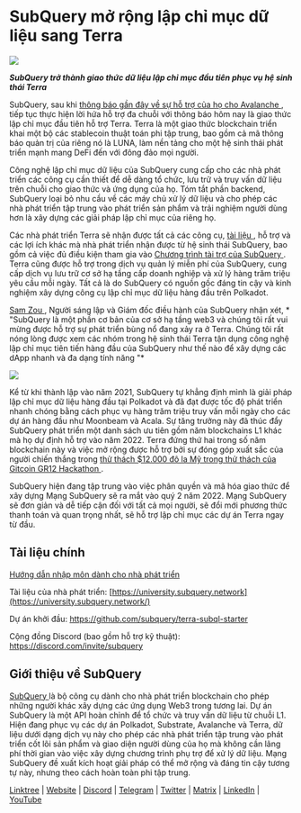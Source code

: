 # SubQuery mở rộng lập chỉ mục dữ liệu sang Terra

![](https://miro.medium.com/max/1400/0*RawNxwXFINt3r2th)

***SubQuery trở thành giao thức dữ liệu lập chỉ mục đầu tiên phục vụ hệ sinh thái Terra***

SubQuery, sau khi [ thông báo gần đây về sự hỗ trợ của họ cho Avalanche ](https://subquery.medium.com/subquery-expands-its-data-indexing-solution-to-support-avalanche-53449b6ebc7b), tiếp tục thực hiện lời hứa hỗ trợ đa chuỗi với thông báo hôm nay là giao thức lập chỉ mục đầu tiên hỗ trợ Terra. Terra là một giao thức blockchain triển khai một bộ các stablecoin thuật toán phi tập trung, bao gồm cả mã thông báo quản trị của riêng nó là LUNA, làm nền tảng cho một hệ sinh thái phát triển mạnh mang DeFi đến với đông đảo mọi người.

Công nghệ lập chỉ mục dữ liệu của SubQuery cung cấp cho các nhà phát triển các công cụ cần thiết để dễ dàng tổ chức, lưu trữ và truy vấn dữ liệu trên chuỗi cho giao thức và ứng dụng của họ. Tóm tắt phần backend, SubQuery loại bỏ nhu cầu về các máy chủ xử lý dữ liệu và cho phép các nhà phát triển tập trung vào phát triển sản phẩm và trải nghiệm người dùng hơn là xây dựng các giải pháp lập chỉ mục của riêng họ.

Các nhà phát triển Terra sẽ nhận được tất cả các công cụ, [ tài liệu ](https://doc.subquery.network/), hỗ trợ và các lợi ích khác mà nhà phát triển nhận được từ hệ sinh thái SubQuery, bao gồm cả việc đủ điều kiện tham gia vào [ Chương trình tài trợ của SubQuery ](https://subquery.network/grants). Terra cũng được hỗ trợ trong dịch vụ quản lý miễn phí của SubQuery, cung cấp dịch vụ lưu trữ cơ sở hạ tầng cấp doanh nghiệp và xử lý hàng trăm triệu yêu cầu mỗi ngày. Tất cả là do SubQuery có nguồn gốc đáng tin cậy và kinh nghiệm xây dựng công cụ lập chỉ mục dữ liệu hàng đầu trên Polkadot.

[ Sam Zou ](https://twitter.com/zoujialiu), Người sáng lập và Giám đốc điều hành của SubQuery nhận xét, * "SubQuery là một phần cơ bản của cơ sở hạ tầng web3 và chúng tôi rất vui mừng được hỗ trợ sự phát triển bùng nổ đang xảy ra ở Terra. Chúng tôi rất nóng lòng được xem các nhóm trong hệ sinh thái Terra tận dụng công nghệ lập chỉ mục tiên tiến hàng đầu của SubQuery như thế nào để xây dựng các dApp nhanh và đa dạng tính năng "*

![](https://miro.medium.com/max/1400/0*DEsRCNOk0NL15vZU)

Kể từ khi thành lập vào năm 2021, SubQuery tự khẳng định mình là giải pháp lập chỉ mục dữ liệu hàng đầu tại Polkadot và đã đạt được tốc độ phát triển nhanh chóng bằng cách phục vụ hàng trăm triệu truy vấn mỗi ngày cho các dự án hàng đầu như Moonbeam và Acala. Sự tăng trưởng này đã thúc đẩy SubQuery phát triển một danh sách ưu tiên gồm năm blockchains L1 khác mà họ dự định hỗ trợ vào năm 2022. Terra đứng thứ hai trong số năm blockchain này và việc mở rộng được hỗ trợ bởi sự đóng góp xuất sắc của người chiến thắng trong [ thử thách $12.000 đô la Mỹ trong thử thách của Gitcoin GR12 Hackathon ](https://medium.com/@subquery/subquery-celebrates-winners-of-gitcoin-gr-12-hackathon-7486afaeab29).

SubQuery hiện đang tập trung vào việc phân quyền và mã hóa giao thức để xây dựng Mạng SubQuery sẽ ra mắt vào quý 2 năm 2022. Mạng SubQuery sẽ đơn giản và dễ tiếp cận đối với tất cả mọi người, sẽ đổi mới phương thức thanh toán và quan trọng nhất, sẽ hỗ trợ lập chỉ mục các dự án Terra ngay từ đầu.

## Tài liệu chính

[Hướng dẫn nhập môn dành cho nhà phát triển](./20220510-terra-developer-guide.md)

Tài liệu của nhà phát triển: [https://university.subquery.network](https://university.subquery.network/)

Dự án khởi đầu: https://github.com/subquery/terra-subql-starter

Cộng đồng Discord (bao gồm hỗ trợ kỹ thuật): https://discord.com/invite/subquery

## Giới thiệu về SubQuery

[ SubQuery ](https://subquery.network/) là bộ công cụ dành cho nhà phát triển blockchain cho phép những người khác xây dựng các ứng dụng Web3 trong tương lai. Dự án SubQuery là một API hoàn chỉnh để tổ chức và truy vấn dữ liệu từ chuỗi L1. Hiện đang phục vụ các dự án Polkadot, Substrate, Avalanche và Terra, dữ liệu dưới dạng dịch vụ này cho phép các nhà phát triển tập trung vào phát triển cốt lõi sản phẩm và giao diện người dùng của họ mà không cần lãng phí thời gian vào việc xây dựng chương trình phụ trợ để xử lý dữ liệu. Mạng SubQuery đề xuất kích hoạt giải pháp có thể mở rộng và đáng tin cậy tương tự này, nhưng theo cách hoàn toàn phi tập trung.

​​[Linktree](https://linktr.ee/subquerynetwork) | [Website](https://subquery.network/) | [Discord](https://discord.com/invite/78zg8aBSMG) | [Telegram](https://t.me/subquerynetwork) | [Twitter](https://twitter.com/subquerynetwork) | [Matrix](https://matrix.to/#/#subquery:matrix.org) | [LinkedIn](https://www.linkedin.com/company/subquery) | [YouTube](https://www.youtube.com/channel/UCi1a6NUUjegcLHDFLr7CqLw)

